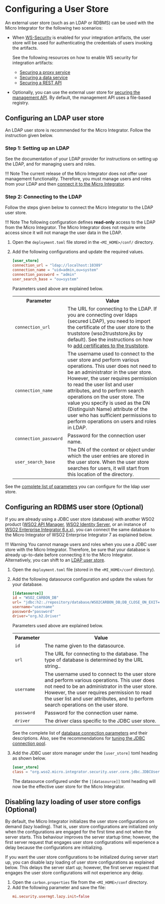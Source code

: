 # Configuring a User Store

An external user store (such as an LDAP or RDBMS) can be used with the Micro Integrator for the following two scenarios:

-	When [WS-Security](../../../references/security/security-implementation) is enabled for your integration artifacts, the user store will be used for authenticating the credentials of users invoking the artifacts. 

	See the following resources on how to enable WS security for integration artifacts:

	-	[Securing a proxy service](../../../develop/advanced-development/applying-security-to-a-proxy-service)
	-	[Securing a data service](../../../develop/creating-artifacts/data-services/securing-data-services)
	-	[Securing a REST API](../../../develop/advanced-development/applying-security-to-an-api)

-	Optionally, you can use the external user store for [securing the management API](../../../setup/security/securing_management_api). By default, the management API uses a file-based registry.

## Configuring an LDAP user store

An LDAP user store is recommended for the Micro Integrator. Follow the instruction given below.

### Step 1: Setting up an LDAP

See the documentation of your LDAP provider for instructions on setting up the LDAP, and for managing users and roles.

!!! Note
	The current release of the Micro Integrator does not offer user management functionality. Therefore, you must manage users and roles from your LDAP and then [connect it to the Micro Integrator](#step-2-connecting-to-the-ldap).

### Step 2: Connecting to the LDAP 

Follow the steps given below to connect the Micro Integrator to the LDAP user store.

!!! Note
	The following configuration defines **read-only** access to the LDAP from the Micro Integrator. The Micro Integrator does not require write access since it will not manage the user data in the LDAP.

1.	Open the `deployment.toml` file stored in the `<MI_HOME>/conf/` directory.
2.	Add the following configurations and update the required values. 

	```toml
	[user_store]
	connection_url = "ldap://localhost:10389"  
	connection_name = "uid=admin,ou=system" 
	connection_password = "admin"  
	user_search_base = "ou=system"   
	```

	Parameters used above are explained below.
	
	<table>
		<tr>
			<th>Parameter</th>
			<th>Value</th>
		</tr>
		<tr>
			<td>
				<code>connection_url</code>
			</td>
			<td>
				The URL for connecting to the LDAP. If you are connecting over ldaps (secured LDAP), you need to import the certificate of the user store to the truststore (wso2truststore.jks by default). See the instructions on how to <a href="../../../setup/security/importing_ssl_certificate">add certificates to the truststore</a>.
			</td>
		</tr>
		<tr>
			<td>
				<code>connection_name</code>
			</td>
			<td>
				The username used to connect to the user store and perform various operations. This user does not need to be an administrator in the user store. However, the user requires permission to read the user list and user attributes, and to perform search operations on the user store. The value you specify is used as the DN (Distinguish Name) attribute of the user who has sufficient permissions to perform operations on users and roles in LDAP.
			</td>
		</tr>
		<tr>
			<td>
				<code>connection_password</code>
			</td>
			<td>
				Password for the connection user name.
			</td>
		</tr>
		<tr>
			<td>
				<code>user_search_base</code>
			</td>
			<td>
				The DN of the context or object under which the user entries are stored in the user store. When the user store searches for users, it will start from this location of the directory.
			</td>
		</tr>
	</table>

See the [complete list of parameters](../../../references/config-catalog/#ldap-user-store) you can configure for the ldap user store.

## Configuring an RDBMS user store (Optional)

If you are already using a JDBC user store (database) with another WSO2 product ([WSO2 API Manager](https://wso2.com/api-management/), [WSO2 Identity Server](https://wso2.com/identity-and-access-management/), or an instance of [WSO2 Enterprise Integrator 6.x.x](https://wso2.com/enterprise-integrator/6.5.0)), you can connect the same database to the Micro Integrator of WSO2 Enterprise Integrator 7 as explained below.

!!! Warning
	You cannot manage users and roles when you use a JDBC user store with the Micro Integrator. Therefore, be sure that your database is already up-to-date before connecting it to the Micro Integrator. Alternatively, you can shift to an [LDAP user store](#configuring-an-ldap-user-store).

1.	Open the `deployment.toml` file (stored in the `<MI_HOME>/conf` directory).
2.	Add the following datasource configuration and update the values for your database.

	```toml
	[[datasource]]
	id = "WSO2_CARBON_DB"
	url= "jdbc:h2:./repository/database/WSO2CARBON_DB;DB_CLOSE_ON_EXIT=FALSE;LOCK_TIMEOUT=60000"
	username="username"
	password="password"
	driver="org.h2.Driver"
	```

	Parameters used above are explained below.
	
	<table>
		<tr>
			<th>Parameter</th>
			<th>Value</th>
		</tr>
		<tr>
			<td>
				<code>id</code>
			</td>
			<td>
				The name given to the datasource.
			</td>
		</tr>
		<tr>
			<td>
				<code>url</code>
			</td>
			<td>
				The URL for connecting to the database. The type of database is determined by the URL string.</a>.
			</td>
		</tr>
		<tr>
			<td>
				<code>username</code>
			</td>
			<td>
				The username used to connect to the user store and perform various operations. This user does not need to be an administrator in the user store. However, the user requires permission to read the user list and user attributes, and to perform search operations on the user store.
			</td>
		</tr>
		<tr>
			<td>
				<code>password</code>
			</td>
			<td>
				Password for the connection user name.
			</td>
		</tr>
		<tr>
			<td>
				<code>driver</code>
			</td>
			<td>
				The driver class specific to the JDBC user store.
			</td>
		</tr>
	</table>

	See the complete list of [database connection parameters](../../../references/config-catalog/#database-connection) and their descriptions. Also, see the recommendations for [tuning the JDBC connection pool](../../../setup/performance_tuning/jdbc_tuning).

3.	Add the JDBC user store manager under the `[user_store]` toml heading as shown below.

	```toml
	[user_store]
	class = "org.wso2.micro.integrator.security.user.core.jdbc.JDBCUserStoreManager"
	```
	The datasource configured under the `[[datasource]]` toml heading will now be the effective user store for the Micro Integrator.

## Disabling lazy loading of user store configs (Optional)

By default, the Micro Integrator initializes the user store configurations on demand (lazy loading). That is, user store configurations are initialized only when the configurations are engaged for the first time and not when the server starts. This behaviour improves the server startup time; however, the first server request that engages user store configurations will experience a delay because the configurations are initializing.

If you want the user store configurations to be initialized during server start up, you can disable lazy loading of user store configurations as explained below. This delays the server start up; however, the first server request that engages the user store configurations will not experience any delay.

1.	Open the `carbon.properties` file from the `<MI_HOME>/conf` directory.
2.  Add the following parameter and save the file:
	```toml
	mi.security.usermgt.lazy.init=false
	```